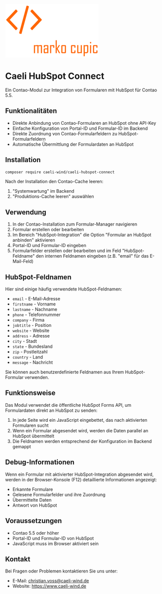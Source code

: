 ![Alt text](docs/logo.png?raw=true "logo")


# Caeli HubSpot Connect

Ein Contao-Modul zur Integration von Formularen mit HubSpot für Contao 5.5.

## Funktionalitäten

- Direkte Anbindung von Contao-Formularen an HubSpot ohne API-Key
- Einfache Konfiguration von Portal-ID und Formular-ID im Backend
- Direkte Zuordnung von Contao-Formularfeldern zu HubSpot-Formularfeldern
- Automatische Übermittlung der Formulardaten an HubSpot

## Installation

```bash
composer require caeli-wind/caeli-hubspot-connect
```

Nach der Installation den Contao-Cache leeren:
1. "Systemwartung" im Backend
2. "Produktions-Cache leeren" auswählen

## Verwendung

1. In der Contao-Installation zum Formular-Manager navigieren
2. Formular erstellen oder bearbeiten
3. Im Bereich "HubSpot-Integration" die Option "Formular an HubSpot anbinden" aktivieren
4. Portal-ID und Formular-ID eingeben
5. Formularfelder erstellen oder bearbeiten und im Feld "HubSpot-Feldname" den internen Feldnamen eingeben (z.B. "email" für das E-Mail-Feld)

## HubSpot-Feldnamen

Hier sind einige häufig verwendete HubSpot-Feldnamen:
- `email` - E-Mail-Adresse
- `firstname` - Vorname
- `lastname` - Nachname
- `phone` - Telefonnummer
- `company` - Firma
- `jobtitle` - Position
- `website` - Website
- `address` - Adresse
- `city` - Stadt
- `state` - Bundesland
- `zip` - Postleitzahl
- `country` - Land
- `message` - Nachricht

Sie können auch benutzerdefinierte Feldnamen aus Ihrem HubSpot-Formular verwenden.

## Funktionsweise

Das Modul verwendet die öffentliche HubSpot Forms API, um Formulardaten direkt an HubSpot zu senden:

1. In jede Seite wird ein JavaScript eingebettet, das nach aktivierten Formularen sucht
2. Wenn ein Formular abgesendet wird, werden die Daten parallel an HubSpot übermittelt
3. Die Feldnamen werden entsprechend der Konfiguration im Backend gemappt

## Debug-Informationen

Wenn ein Formular mit aktivierter HubSpot-Integration abgesendet wird, werden in der Browser-Konsole (F12) detaillierte Informationen angezeigt:

- Erkannte Formulare
- Gelesene Formularfelder und ihre Zuordnung
- Übermittelte Daten
- Antwort von HubSpot

## Voraussetzungen

- Contao 5.5 oder höher
- Portal-ID und Formular-ID von HubSpot
- JavaScript muss im Browser aktiviert sein

## Kontakt

Bei Fragen oder Problemen kontaktieren Sie uns unter:

- E-Mail: christian.voss@caeli-wind.de
- Website: https://www.caeli-wind.de
